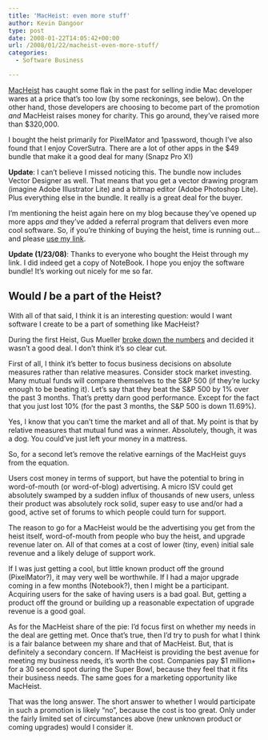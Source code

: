 ```yaml
---
title: 'MacHeist: even more stuff'
author: Kevin Dangoor
type: post
date: 2008-01-22T14:05:42+00:00
url: /2008/01/22/macheist-even-more-stuff/
categories:
  - Software Business

---
```

[MacHeist][1] has caught some flak in the past for selling indie Mac developer wares at a price that&#8217;s too low (by some reckonings, see below). On the other hand, those developers are choosing to become part of the promotion <span style="font-style: italic;">and</span> MacHeist raises money for charity. This go around, they&#8217;ve raised more than $320,000.

I bought the heist primarily for PixelMator and 1password, though I&#8217;ve also found that I enjoy CoverSutra. There are a lot of other apps in the $49 bundle that make it a good deal for many (Snapz Pro X!)

**Update**: I can&#8217;t believe I missed noticing this. The bundle now includes Vector Designer as well. That means that you get a vector drawing program (imagine Adobe Illustrator Lite) and a bitmap editor (Adobe Photoshop Lite). Plus everything else in the bundle. It really is a great deal for the buyer.

I&#8217;m mentioning the heist again here on my blog because they&#8217;ve opened up more apps <span style="font-style: italic;">and</span> they&#8217;ve added a referral program that delivers even more cool software. So, if you&#8217;re thinking of buying the heist, time is running out&#8230; and please [use my link][1].

**Update (1/23/08)**: Thanks to everyone who bought the Heist through my link. I did indeed get a copy of NoteBook. I hope you enjoy the software bundle! It&#8217;s working out nicely for me so far.

## Would <span style="font-style: italic;">I</span> be a part of the Heist?

With all of that said, I think it is an interesting question: would I want software I create to be a part of something like MacHeist?

During the first Heist, Gus Mueller [broke down the numbers][2] and decided it wasn&#8217;t a good deal. I don&#8217;t think it&#8217;s so clear cut.

First of all, I think it&#8217;s better to focus business decisions on absolute measures rather than relative measures. Consider stock market investing. Many mutual funds will compare themselves to the S&P 500 (if they&#8217;re lucky enough to be beating it). Let&#8217;s say that they beat the S&P 500 by 1% over the past 3 months. That&#8217;s pretty darn good performance. Except for the fact that you just lost 10% (for the past 3 months, the S&P 500 is down 11.69%).

Yes, I know that you can&#8217;t time the market and all of that. My point is that by relative measures that mutual fund was a winner. Absolutely, though, it was a dog. You could&#8217;ve just left your money in a mattress.

So, for a second let&#8217;s remove the relative earnings of the MacHeist guys from the equation.

Users cost money in terms of support, but have the potential to bring in word-of-mouth (or word-of-blog) advertising. A micro ISV could get absolutely swamped by a sudden influx of thousands of new users, unless their product was absolutely rock solid, super easy to use and/or had a good, active set of forums to which people could turn for support.

The reason to go for a MacHeist would be the advertising you get from the heist itself, word-of-mouth from people who buy the heist, and upgrade revenue later on. All of that comes at a cost of lower (tiny, even) initial sale revenue and a likely deluge of support work.

If I was just getting a cool, but little known product off the ground (PixelMator?), it may very well be worthwhile. If I had a major upgrade coming in a few months (Notebook?), then I might be a participant. Acquiring users for the sake of having users is a bad goal. But, getting a product off the ground or building up a reasonable expectation of upgrade revenue is a good goal.

As for the MacHeist share of the pie: I&#8217;d focus first on whether my needs in the deal are getting met. Once that&#8217;s true, then I&#8217;d try to push for what I think is a fair balance between my share and that of MacHeist. But, that is definitely a secondary concern. If MacHeist is providing the best avenue for meeting my business needs, it&#8217;s worth the cost. Companies pay $1 million+ for a 30 second spot during the Super Bowl, because they feel that it fits their business needs. The same goes for a marketing opportunity like MacHeist.

That was the long answer. The short answer to whether I would participate in such a promotion is likely &#8220;no&#8221;, because the cost is too great. Only under the fairly limited set of circumstances above (new unknown product or coming upgrades) would I consider it.

 [1]: https://www.macheist.com/buy/invite/98184
 [2]: http://gusmueller.com/blog/archives/2006/12/week_of_the_independent_mac_developer.html